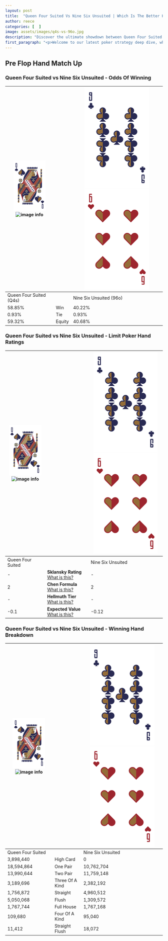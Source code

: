 ```yaml
---
layout: post
title:  "Queen Four Suited Vs Nine Six Unsuited | Which Is The Better Hand In Poker? A Complete Guide"
author: reece
categories: [  ]
image: assets/images/q4s-vs-96o.jpg
description: "Discover the ultimate showdown between Queen Four Suited and Nine Six Unsuited in poker! Uncover the odds, strategies, and scenarios where one hand triumphs over the other. Get ready to up your poker game with this thrilling analysis."
first_paragraph: "<p>Welcome to our latest poker strategy deep dive, where we're pitting two distinct hands against each other in a high-stakes showdown: Queen Four Suited vs Nine Six Unsuited.</p><p>In the dynamic world of poker, every decision counts, and knowing which hand holds the upper hand is key to your success at the table.</p><p>In this article, we'll dissect these two hands, explore the scenarios where one dominates the other, and equip you with the knowledge to make strategic choices that can tip the odds in your favor.</p><p>Get ready to unravel the intriguing dynamics of these poker hands and elevate your game to new heights.</p>"
---
```




[comment]: # (sp0)

## Pre Flop Hand Match Up

<div class="table hand-ratings" markdown="1"> 



### Queen Four Suited vs Nine Six Unsuited - Odds Of Winning


    
| ![image info](assets/images/hand1/Q.png) ![image info](assets/images/hand1/4s.png) |  | ![image info](assets/images/hand2/9.png) ![image info](assets/images/hand2/6o.png) |
| -------- | -------- | -------- |
| Queen Four Suited (Q4s) |  | Nine Six Unsuited (96o) |
| 58.85% | Win | 40.22% |
| 0.93% | Tie | 0.93% |
| 59.32% | Equity | 40.68% |




[comment]: # (sp1)



### Queen Four Suited vs Nine Six Unsuited - Limit Poker Hand Ratings


    
| ![image info](assets/images/hand1/Q.png) ![image info](assets/images/hand1/4s.png) |  | ![image info](assets/images/hand2/9.png) ![image info](assets/images/hand2/6o.png) |
| -------- | -------- | -------- |
| Queen Four Suited |  | Nine Six Unsuited |
| - | **Sklansky Rating** [What is this?](/sklansky-rating-explained) | - |
| 2 | **Chen Formula** [What is this?](/chen-formula-explained) | 2 |
| - | **Hellmuth Tier** [What is this?](/Hellmuth-tier-explained) | - |
| -0.1 | **Expected Value** [What is this?](/expected-value-explained) | -0.12 |




[comment]: # (sp2)



### Queen Four Suited vs Nine Six Unsuited - Winning Hand Breakdown


    
| ![image info](assets/images/hand1/Q.png) ![image info](assets/images/hand1/4s.png) |  | ![image info](assets/images/hand2/9.png) ![image info](assets/images/hand2/6o.png) |
| -------- | -------- | -------- |
| Queen Four Suited |  | Nine Six Unsuited |
| 3,898,440 | High Card | 0 |
| 18,594,864 | One Pair | 10,762,704 |
| 13,990,644 | Two Pair | 11,759,148 |
| 3,189,696 | Three Of A Kind | 2,382,192 |
| 1,756,872 | Straight | 4,960,512 |
| 5,050,068 | Flush | 1,309,572 |
| 1,767,744 | Full House | 1,767,168 |
| 109,680 | Four Of A Kind | 95,040 |
| 11,412 | Straight Flush | 18,072 |




[comment]: # (sp3)



</div>

[comment]: # (sp4)



[comment]: # (sp5)

